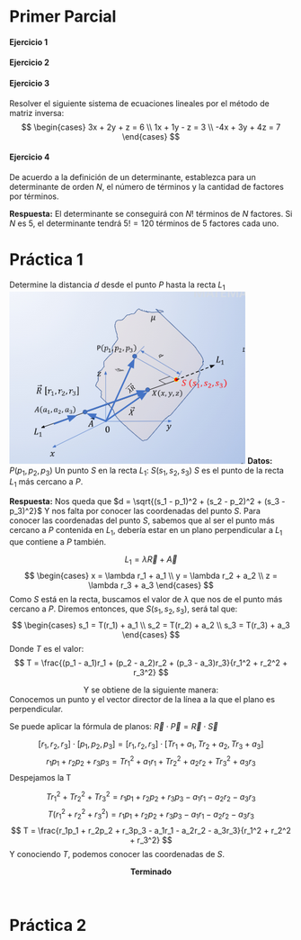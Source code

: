 # Primer Parcial
#### Ejercicio 1

#### Ejercicio 2

#### Ejercicio 3
Resolver el siguiente sistema de ecuaciones lineales por el método de matriz inversa:
$$
\begin{cases}
3x + 2y + z = 6 \\
1x + 1y - z = 3 \\
-4x + 3y + 4z = 7
\end{cases}
$$

#### Ejercicio 4
De acuerdo a la definición de un determinante, establezca para un determinante de orden $N$, el número de términos y la cantidad de factores por términos.

**Respuesta:**
El determinante se conseguirá con $N!$ términos de $N$ factores. Si $N$ es $5$, el determinante tendrá $5! = 120$ términos de $5$ factores cada uno.

# Práctica 1
Determine la distancia $d$ desde el punto $P$ hasta la recta $L_1$
![Primer Ejercicio](./imagenes/primer_parcial_primer_ejercicio.jpeg)
**Datos:**
$P(p_1, p_2, p_3)$
Un punto $S$ en la recta $L_1$: $S(s_1, s_2, s_3)$
$S$ es el punto de la recta $L_1$ más cercano a $P$.

**Respuesta:**
Nos queda que $d = \sqrt{(s_1 - p_1)^2 + (s_2 - p_2)^2 + (s_3 - p_3)^2}$
Y nos falta por conocer las coordenadas del punto $S$.
Para conocer las coordenadas del punto $S$, sabemos que al ser el punto más cercano a $P$ contenida en $L_1$, debería estar en un plano perpendicular a $L_1$ que contiene a $P$ también.

$$ L_1 = \lambda\vec{R} + \vec{A} $$
$$
\begin{cases}
x = \lambda r_1 + a_1 \\
y = \lambda r_2 + a_2 \\
z = \lambda r_3 + a_3
\end{cases}
$$
Como $S$ está en la recta, buscamos el valor de $\lambda$ que nos de el punto más cercano a $P$.
Diremos entonces, que $S(s_1, s_2, s_3)$, será tal que:
$$
\begin{cases}
s_1 = T(r_1) + a_1 \\
s_2 = T(r_2) + a_2 \\
s_3 = T(r_3) + a_3
\end{cases}
$$
Donde $T$ es el valor: 
$$ T = \frac{(p_1 - a_1)r_1 + (p_2 - a_2)r_2 + (p_3 - a_3)r_3}{r_1^2 + r_2^2 + r_3^2} $$
<center> Y se obtiene de la siguiente manera: </center>
Conocemos un punto y el vector director de la línea a la que el plano es perpendicular. 

Se puede aplicar la fórmula de planos: $\vec{R}\cdot\vec{P} = \vec{R}\cdot\vec{S}$

$$
[r_1, r_2, r_3] \cdot [p_1, p_2, p_3] = 
[r_1, r_2, r_3] \cdot [Tr_1 + a_1, Tr_2 + a_2, Tr_3 + a_3]
$$
$$
r_1p_1 + r_2p_2 + r_3p_3 = Tr_1^2 + a_1r_1 + Tr_2^2 + a_2r_2 + Tr_3^2 + a_3r_3
$$
Despejamos la T 

$$
Tr_1^2 + Tr_2^2 + Tr_3^2 = r_1p_1 + r_2p_2 + r_3p_3 - a_1r_1 - a_2r_2 - a_3r_3
$$
$$
T(r_1^2 + r_2^2 + r_3^2) = r_1p_1 + r_2p_2 + r_3p_3 - a_1r_1 - a_2r_2 - a_3r_3
$$
$$
T = \frac{r_1p_1 + r_2p_2 + r_3p_3 - a_1r_1 - a_2r_2 - a_3r_3}{r_1^2 + r_2^2 + r_3^2}
$$
Y conociendo $T$, podemos conocer las coordenadas de $S$.

**<center> Terminado </center>**

&nbsp;
&nbsp;
&nbsp;
# Práctica 2
